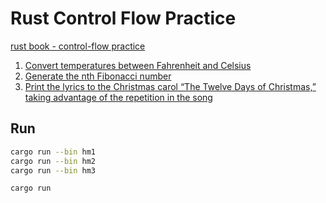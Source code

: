 # Rust Control Flow Practice

[rust book - control-flow practice](https://doc.rust-lang.org/book/ch03-05-control-flow.html#summary)

1. [Convert temperatures between Fahrenheit and Celsius](./src/homework/hm1.rs)
2. [Generate the nth Fibonacci number](./src/homework/hm2.rs)
3. [Print the lyrics to the Christmas carol “The Twelve Days of Christmas,” taking advantage of the repetition in the song](./src/homework/hm3.rs)

## Run

```bash
cargo run --bin hm1
cargo run --bin hm2
cargo run --bin hm3
```

```bash
cargo run
```
